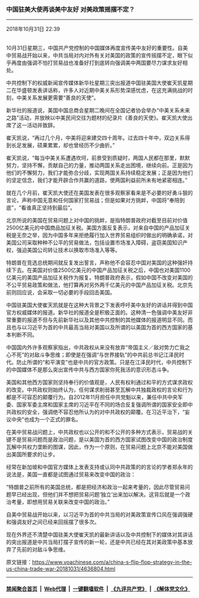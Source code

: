### 中国驻美大使再谈美中友好 对美政策摇摆不定？
------------------------

<div class="published">
 <span class="date" title="中国时间">
  <time datetime="2018-10-31T22:39:42+08:00">
   2018年10月31日 22:39
  </time>
 </span>
</div>
<br/>
<div class="wsw">
 <p>
  10月31日星期三，中国共产党控制的中国媒体再度宣传美中友好的重要性。自美中贸易战开始以来，中共当局对内对外有关对美国的政策的宣传摇摆不定，眼下似乎再度由强调不怕打贸易战也准备好打到底转向强调美中两国要尽力谋求友好相处。
 </p>
 <p>
  中共控制下的权威新闻宣传媒体新华社星期三突出报道中国驻美国大使崔天凯星期二在华盛顿发表讲话称，许多人对近期中美关系形势深感忧虑，在这充满挑战的时刻，中美关系发展更需要“善良的天使”。
 </p>
 <p>
  新华社的报道说，美国中国总商会星期二晚间在全国记者协会举办“中美关系未来之路”活动，并放映以中美民间交往为题材的纪录片《善良的天使》。崔天凯大使出席了这一活动并致辞。
 </p>
 <p>
  崔天凯说，“再过几个月，中美将迎来建交四十周年。过去四十年中，双边关系得到长足发展，硕果累累，却也曾经历不少曲折。”
 </p>
 <p>
  崔天凯说，“每当中美关系遭遇坎坷，前景受到质疑时，两国人民都在那里，默默努力，坚持不懈，贡献自己的力量，推动两国关系走出困境，继续向前。正是因为他们的不懈努力，我们才能弥合分歧，实现两国关系持续稳定发展；正是因为他们的坚定信念，我们才能开辟合作共赢的道路，使两国利益前所未有地紧密相连。”
 </p>
 <p>
  就在几个月前，崔天凯大使还在美国发表在很多观察家看来是不必要的好勇斗狠的言论，声称中国无意和任何国家打贸易战；但是如果对方挑衅，中国将“奉陪到底”，“看谁真正坚持到最后”。
 </p>
 <p>
  北京所说的美国在贸易问题上对中国的挑衅，是指特朗普政府对截至目前对价值2500亿美元的中国商品加征关税。美国方面反复表示，对来自中国的产品加征关税是无奈之举，因为中国多年来拒绝履行加入世界贸易组织时做出的明确承诺，对美国公司采取种种不公平的贸易做法，包括设置市场准入障碍，盗窃美国知识产权，强迫美国公司转让技术以换取市场准入等等。
 </p>
 <p>
  特朗普在竞选总统期间就反复发出誓言，声称他不会容忍中国对美国的这种强奸持续下去。在美国对价值2500亿美元的中国产品加征关税之后，中国也对美国1100亿美元的美国产品加征关税作为报复。特朗普政府表示，假如中国不改变对美国的不公平贸易政策和做法，他打算再对另外两千亿美元的中国产品加征关税。北京先前则回应说，会采取一切必要的手段回击美国。
 </p>
 <p>
  中国驻美国大使崔天凯就是在这种大背景之下发表呼吁美中友好的讲话并得到中国官方权威媒体的报道。新华社的报道全是积极正面的。这种清一色强调中美友好非常重要的报道不但与先前新华社以及其他中共控制的其他媒体的报道明显不同。而且也与以习近平为首的中共最高当局对美国以及所谓的以美国为首的西方国家的基本判断不同。
 </p>
 <p>
  中国国内外许多观察家指出，中共政权从来没有放弃“帝国主义／敌对势力亡我之心不死”的对敌斗争思维；即使是在强调“与世界接轨”的中共前总书记江泽民时代。防止所谓的“和平演变”也是中共的官方政策。只是在江泽民时代，中共控制下的中国媒体不是那么突出宣传中共与西方国家你死我活的意识形态斗争。
 </p>
 <p>
  美国和其他西方国家则坚持奉行的价值观是，人民有权利通过和平的方式谋求政权的改变。中共政权则始终认为，任何谋求削弱甚至瓦解中共独裁政权的言论和行为都是不可容忍的颠覆行为。自2012年11月担任中共党魁以来，兼任中共中央军委、国家军委主席和国家主席的习近平在不同的场合反复强调所谓的国家安全即中共政权的安全，强调绝不容忍他所认为的对中共政权的颠覆。在习近平治下，“妄议中央”也成为一个正式的罪名。
 </p>
 <p>
  在美中贸易战问题上，中共政权也以公开的和不公开的多种方式表示，贸易战的关键不是贸易问题而是政治问题，是以美国为首的西方国家试图改变中国的政治制度瓦解中共权力垄断的图谋，因此，作为一个原则，在贸易问题上北京不能对美国做出美国所要求的让步。
 </p>
 <p>
  经常在新加坡和中国官方媒体上发表支持或认同中共政策的的言论的学者郑永年的说法是，美国一直都是试图通过贸易来改变中国的政治：
 </p>
 <p>
  “特朗普之前所有的美国总统，都是把经济和政治一起来考量的，因此尽管贸易问题早已经出现，但他们并不想把贸易问题‘独立’出来加以解决。这背后就是一个政治考量，即想用贸易关联来改变中国的政治。”
 </p>
 <p>
  自美中贸易战开始以来，以习近平为首的中共当局的对美政策宣传口风在强调强硬和强调友好之间已经来回摇摆了很多次。
 </p>
 <p>
  现在外界还不清楚中国驻美大使崔天凯的最新讲话以及中共控制下的媒体对其讲话的突出报道是中共当局打摆子宣传的新一轮，还是中共已经在其对美政策中基本放弃了先前的对敌斗争思维。
 </p>
</div>

原文链接：https://www.voachinese.com/a/china-s-flip-flop-strategy-in-the-us-china-trade-war-20181031/4636804.html


------------------------
#### [禁闻聚合首页](https://github.com/gfw-breaker/banned-news/blob/master/README.md) &nbsp;|&nbsp; [Web代理](https://github.com/gfw-breaker/open-proxy/blob/master/README.md) &nbsp;|&nbsp;  [一键翻墙软件](https://github.com/gfw-breaker/nogfw/blob/master/README.md) &nbsp;|&nbsp; [《九评共产党》](https://github.com/gfw-breaker/9ping.md/blob/master/README.md#九评之一评共产党是什么) &nbsp;|&nbsp; [《解体党文化》](https://github.com/gfw-breaker/jtdwh.md/blob/master/README.md#绪论)
